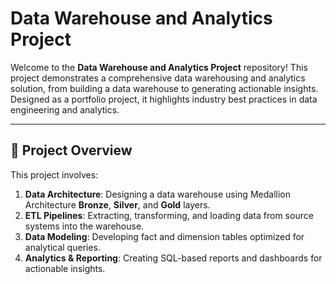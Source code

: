 # Data Warehouse and Analytics Project

Welcome to the **Data Warehouse and Analytics Project** repository! 
This project demonstrates a comprehensive data warehousing and analytics solution, from building a data warehouse to generating actionable insights. Designed as a portfolio project, it highlights industry best practices in data engineering and analytics.

---
## 📖 Project Overview

This project involves:

1. **Data Architecture**: Designing a data warehouse using Medallion Architecture **Bronze**, **Silver**, and **Gold** layers.
2. **ETL Pipelines**: Extracting, transforming, and loading data from source systems into the warehouse.
3. **Data Modeling**: Developing fact and dimension tables optimized for analytical queries.
4. **Analytics & Reporting**: Creating SQL-based reports and dashboards for actionable insights.
